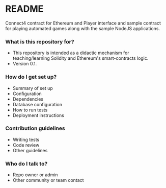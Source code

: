 # README #

Connect4 contract for Ethereum and Player interface and sample contract for playing automated games along with the sample NodeJS applications.

### What is this repository for? ###

* This repository is intended as a didactic mechanism for teaching/learning Solidity and Ethereum's smart-contracts logic.
* Version 0.1.

### How do I get set up? ###

* Summary of set up
* Configuration
* Dependencies
* Database configuration
* How to run tests
* Deployment instructions

### Contribution guidelines ###

* Writing tests
* Code review
* Other guidelines

### Who do I talk to? ###

* Repo owner or admin
* Other community or team contact